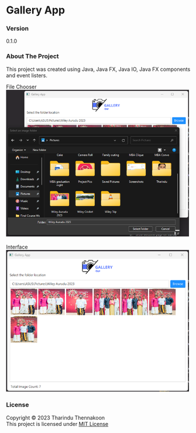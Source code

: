 # Gallery App

### Version

0.1.0

### About The Project

This project was created using Java, Java FX, Java IO, Java FX components and event listers.<br>

File Chooser<br>
<img width="500" src="https://github.com/tharindu152/gallery-app/blob/master/src/main/resources/asset.img/Directory%20Selection.png"><br>
<br>
Interface<br>
<img width="500" src="https://github.com/tharindu152/gallery-app/blob/master/src/main/resources/asset.img/Gallery%20App.png"><br>

### License

Copyright ©️ 2023 Tharindu Thennakoon <br>
This project is licensed under [MIT License](License.txt)
